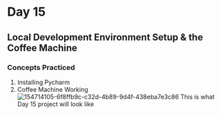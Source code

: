 # Day 15
## Local Development Environment Setup & the Coffee Machine
### Concepts Practiced
1. Installing Pycharm
2. Coffee Machine Working
![154714105-6f8ffb9c-c32d-4b89-9d4f-438eba7e3c86](https://github.com/user-attachments/assets/1c6d217f-21b8-47c1-8096-1414036e1634)
This is what Day 15 project will look like
